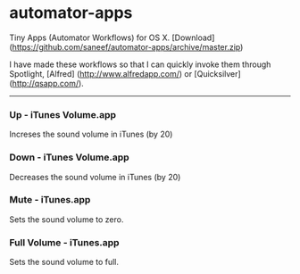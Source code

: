 automator-apps
==============

Tiny Apps (Automator Workflows) for OS X. [Download] (https://github.com/saneef/automator-apps/archive/master.zip)

I have made these workflows so that I can quickly invoke them through Spotlight, [Alfred] (http://www.alfredapp.com/) or [Quicksilver] (http://qsapp.com/).

-----------------------------

### Up - iTunes Volume.app
Increses the sound volume in iTunes (by 20)

### Down - iTunes Volume.app
Decreases the sound volume in iTunes (by 20)

### Mute - iTunes.app
Sets the sound volume to zero.

### Full Volume - iTunes.app
Sets the sound volume to full.